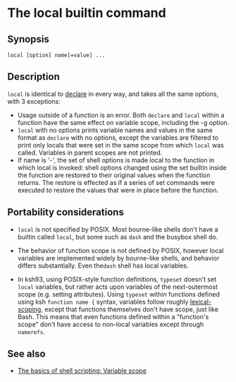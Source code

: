 # The local builtin command

## Synopsis

    local [option] name[=value] ...

## Description

`local` is identical to [declare](../../commands/builtin/declare.md) in every
way, and takes all the same options, with 3 exceptions:

-   Usage outside of a function is an error. Both `declare` and `local`
    within a function have the same effect on variable scope, including
    the -g option.
-   `local` with no options prints variable names and values in the same
    format as `declare` with no options, except the variables are
    filtered to print only locals that were set in the same scope from
    which `local` was called. Variables in parent scopes are not
    printed.
-   If name is '-', the set of shell options is made local to the
    function in which local is invoked: shell options changed using the
    set builtin inside the function are restored to their original
    values when the function returns. The restore is effected as if a
    series of set commands were executed to restore the values that were
    in place before the function.

## Portability considerations

-   `local` is not specified by POSIX. Most bourne-like shells don't
    have a builtin called `local`, but some such as `dash` and the
    busybox shell do.

-   The behavior of function scope is not defined by POSIX, however
    local variables are implemented widely by bourne-like shells, and
    behavior differs substantially. Even the`dash` shell has local
    variables.

-   In ksh93, using POSIX-style function definitions, `typeset` doesn't
    set `local` variables, but rather acts upon variables of the
    next-outermost scope (e.g. setting attributes). Using `typeset`
    within functions defined using ksh `function name {` syntax,
    variables follow roughly
    [lexical-scoping](http://community.schemewiki.org/?lexical-scope),
    except that functions themselves don't have scope, just like Bash.
    This means that even functions defined within a "function's
    scope" don't have access to non-local variables except through
    `namerefs`.

## See also

- [The basics of shell scripting: Variable scope](../../scripting/basics.md#variable-scope)

